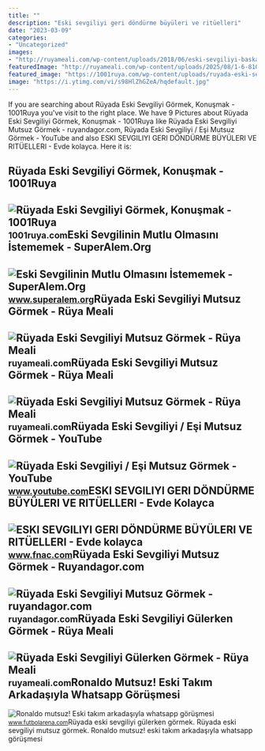```yaml
---
title: ""
description: "Eski sevgiliyi geri döndürme büyüleri ve ritüelleri"
date: "2023-03-09"
categories:
- "Uncategorized"
images:
- "http://ruyameali.com/wp-content/uploads/2018/06/eski-sevgiliyi-baskasiyla-mutsuz-gormek-300x160.jpg"
featuredImage: "http://ruyameali.com/wp-content/uploads/2025/08/1-6-810x592.jpg"
featured_image: "https://1001ruya.com/wp-content/uploads/ruyada-eski-sevgili-gormek.jpg"
image: "https://i.ytimg.com/vi/s98HlZhGZeA/hqdefault.jpg"
---
```


If you are searching about Rüyada Eski Sevgiliyi Görmek, Konuşmak - 1001Ruya you've visit to the right place. We have 9 Pictures about Rüyada Eski Sevgiliyi Görmek, Konuşmak - 1001Ruya like Rüyada Eski Sevgiliyi Mutsuz Görmek - ruyandagor.com, Rüyada Eski Sevgiliyi / Eşi Mutsuz Görmek - YouTube and also ESKI SEVGILIYI GERI DÖNDÜRME BÜYÜLERI VE RITÜELLERI - Evde kolayca. Here it is:

Rüyada Eski Sevgiliyi Görmek, Konuşmak - 1001Ruya
-------------------------------------------------

 ![Rüyada Eski Sevgiliyi Görmek, Konuşmak - 1001Ruya](https://1001ruya.com/wp-content/uploads/ruyada-eski-sevgili-gormek.jpg) <small>1001ruya.com</small>Eski Sevgilinin Mutlu Olmasını İstememek - SuperAlem.Org
--------------------------------------------------------

 ![Eski Sevgilinin Mutlu Olmasını İstememek - SuperAlem.Org](https://www.superalem.org/wp-content/uploads/2020/12/stalk-yapmak.png) <small>www.superalem.org</small>Rüyada Eski Sevgiliyi Mutsuz Görmek - Rüya Meali
------------------------------------------------

 ![Rüyada Eski Sevgiliyi Mutsuz Görmek - Rüya Meali](http://ruyameali.com/wp-content/uploads/2018/06/eski-sevgiliyi-baskasiyla-mutsuz-gormek-300x160.jpg) <small>ruyameali.com</small>Rüyada Eski Sevgiliyi Mutsuz Görmek - Rüya Meali
------------------------------------------------

 ![Rüyada Eski Sevgiliyi Mutsuz Görmek - Rüya Meali](http://ruyameali.com/wp-content/uploads/2018/06/eski-sevgiliyi-mutsuz-aglarken-gormek-810x361.jpg) <small>ruyameali.com</small>Rüyada Eski Sevgiliyi / Eşi Mutsuz Görmek - YouTube
---------------------------------------------------

 ![Rüyada Eski Sevgiliyi / Eşi Mutsuz Görmek - YouTube](https://i.ytimg.com/vi/s98HlZhGZeA/hqdefault.jpg) <small>www.youtube.com</small>ESKI SEVGILIYI GERI DÖNDÜRME BÜYÜLERI VE RITÜELLERI - Evde Kolayca
------------------------------------------------------------------

 ![ESKI SEVGILIYI GERI DÖNDÜRME BÜYÜLERI VE RITÜELLERI - Evde kolayca](https://static.fnac-static.com/multimedia/Images/FR/NR/e4/45/da/14304740/1507-1/tsp20220407210659/ESKI-SEVGILIYI-GERI-DONDURME-BUYULERI-VE-RITUELLERI-Evde-kolayca-yapabileceginiz-Rituller-Buyuler-ve-Tilsimlar.jpg) <small>www.fnac.com</small>Rüyada Eski Sevgiliyi Mutsuz Görmek - Ruyandagor.com
----------------------------------------------------

 ![Rüyada Eski Sevgiliyi Mutsuz Görmek - ruyandagor.com](https://images.ruyandagor.com/2017/04/eski-sevgiliyi-mutsuz-gormek-1206.jpg) <small>ruyandagor.com</small>Rüyada Eski Sevgiliyi Gülerken Görmek - Rüya Meali
--------------------------------------------------

 ![Rüyada Eski Sevgiliyi Gülerken Görmek - Rüya Meali](http://ruyameali.com/wp-content/uploads/2025/08/1-6-810x592.jpg) <small>ruyameali.com</small>Ronaldo Mutsuz! Eski Takım Arkadaşıyla Whatsapp Görüşmesi
---------------------------------------------------------

 ![Ronaldo mutsuz! Eski takım arkadaşıyla whatsapp görüşmesi](https://www.futbolarena.com/imagesYUK/202111/b/cristiano_ronaldo_mutsuz_eski_takim_arkadasiyla_whatsapp_gorusmesiTm.jpg) <small>www.futbolarena.com</small>Rüyada eski sevgiliyi gülerken görmek. Rüyada eski sevgiliyi mutsuz görmek. Ronaldo mutsuz! eski takım arkadaşıyla whatsapp görüşmesi
